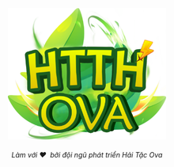 <div align="center">
  <img src="assets/logo.png" alt="Hải Tặc Ova"width="320">
  <h6>Làm với ❤️ &nbsp;bởi đội ngũ phát triển Hải Tặc Ova</h6>
</div>
<br>

